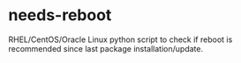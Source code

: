 # needs-reboot
RHEL/CentOS/Oracle Linux python script to check if reboot is recommended since last package installation/update.
